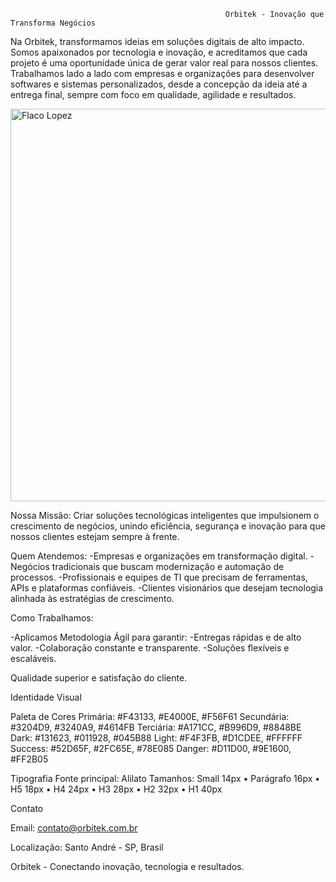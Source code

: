                                                     Orbitek - Inovação que Transforma Negócios

Na Orbitek, transformamos ideias em soluções digitais de alto impacto. Somos apaixonados por tecnologia e inovação, e acreditamos que cada projeto é uma oportunidade única de gerar valor real para nossos clientes.
Trabalhamos lado a lado com empresas e organizações para desenvolver softwares e sistemas personalizados, desde a concepção da ideia até a entrega final, sempre com foco em qualidade, agilidade e resultados.

<img width="628" height="628" alt="Flaco Lopez" src="https://github.com/user-attachments/assets/9d5386aa-8af9-4af5-a4bb-4d92e3874f71" />

Nossa Missão:
Criar soluções tecnológicas inteligentes que impulsionem o crescimento de negócios, unindo eficiência, segurança e inovação para que nossos clientes estejam sempre à frente.

Quem Atendemos:
-Empresas e organizações em transformação digital.
-Negócios tradicionais que buscam modernização e automação de processos.
-Profissionais e equipes de TI que precisam de ferramentas, APIs e plataformas confiáveis.
-Clientes visionários que desejam tecnologia alinhada às estratégias de crescimento.

Como Trabalhamos:

-Aplicamos Metodologia Ágil para garantir:
-Entregas rápidas e de alto valor.
-Colaboração constante e transparente.
-Soluções flexíveis e escaláveis.

Qualidade superior e satisfação do cliente.


Identidade Visual

Paleta de Cores
Primária: #F43133, #E4000E, #F56F61
Secundária: #3204D9, #3240A9, #4614FB
Terciária: #A171CC, #B996D9, #8848BE
Dark: #131623, #011928, #045B88
Light: #F4F3FB, #D1CDEE, #FFFFFF
Success: #52D65F, #2FC65E, #78E085
Danger: #D11D00, #9E1600, #FF2B05

Tipografia
Fonte principal: Alilato
Tamanhos: Small 14px • Parágrafo 16px • H5 18px • H4 24px • H3 28px • H2 32px • H1 40px

Contato

Email: contato@orbitek.com.br

Localização: Santo André - SP, Brasil

Orbitek - Conectando inovação, tecnologia e resultados.
